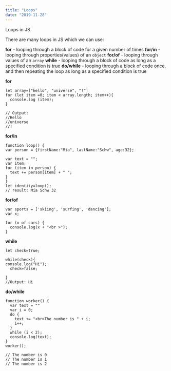 ```yaml
---
title: "Loops"
date: "2019-11-28"
---
```


Loops in JS

There are many loops in JS which we can use:

**for** - looping through a block of code for a given number of times
**for/in** - looping through properties(values) of an <code>object</code>
**for/of** - looping through values of an <code>array</code>
**while** - looping through a block of code as long as a specified condition is true
**do/while** - looping through a block of code once, and then repeating the loop as long as a specified condition is true

**for**
```
let array=["hello", "universe", "!"]
for (let item =0; item < array.length; item++){
  console.log (item);
}

// Output:
//Hello
//universe
//!
```

**for/in**
```
function loop() {
var person = {firstName:"Mia", lastName:"Schw", age:32};

var text = "";
var item;
for (item in person) {
  text += person[item] + " ";
}
}
let identity=loop();
// result: Mia Schw 32
```

**for/of**
```
var sports = ['skiing', 'surfing', 'dancing'];
var x;

for (x of cars) {
  console.log(x + "<br >");
}
```

**while**
```
let check=true;

while(check){
console.log("Hi");
  check=false;
  
}
//Output: Hi
```

**do/while**
```
function worker() {
  var text = ""
  var i = 0;
  do {
    text += "<br>The number is " + i;
    i++;
  }
  while (i < 2);
  console.log(text);
}
worker();

// The number is 0
// The number is 1
// The number is 2

```
